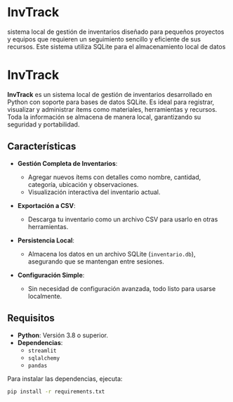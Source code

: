 # InvTrack
sistema local de gestión de inventarios diseñado para pequeños proyectos y equipos que requieren un seguimiento sencillo y eficiente de sus recursos. Este sistema utiliza SQLite para el almacenamiento local de datos
# InvTrack

**InvTrack** es un sistema local de gestión de inventarios desarrollado en Python con soporte para bases de datos SQLite. Es ideal para registrar, visualizar y administrar ítems como materiales, herramientas y recursos. Toda la información se almacena de manera local, garantizando su seguridad y portabilidad.

## Características

- **Gestión Completa de Inventarios**:
  - Agregar nuevos ítems con detalles como nombre, cantidad, categoría, ubicación y observaciones.
  - Visualización interactiva del inventario actual.

- **Exportación a CSV**:
  - Descarga tu inventario como un archivo CSV para usarlo en otras herramientas.

- **Persistencia Local**:
  - Almacena los datos en un archivo SQLite (`inventario.db`), asegurando que se mantengan entre sesiones.

- **Configuración Simple**:
  - Sin necesidad de configuración avanzada, todo listo para usarse localmente.

## Requisitos

- **Python**: Versión 3.8 o superior.
- **Dependencias**:
  - `streamlit`
  - `sqlalchemy`
  - `pandas`

Para instalar las dependencias, ejecuta:
```bash
pip install -r requirements.txt
